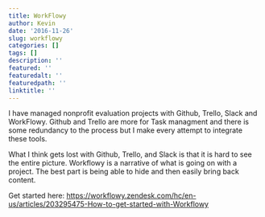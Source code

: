 ```yaml
---
title: WorkFlowy
author: Kevin
date: '2016-11-26'
slug: workflowy
categories: []
tags: []
description: ''
featured: ''
featuredalt: ''
featuredpath: ''
linktitle: ''
---
```


I have managed nonprofit evaluation projects with Github, Trello, Slack and WorkFlowy. Github and Trello are more for Task managment and there is some redundancy to the process but I make every attempt to integrate these tools.

What I think gets lost with Github, Trello, and Slack is that it is hard to see the entire picture. Workflowy is a narrative of what is going on with a project. The best part is being able to hide and then easily bring back content. 

Get started here: https://workflowy.zendesk.com/hc/en-us/articles/203295475-How-to-get-started-with-Workflowy
